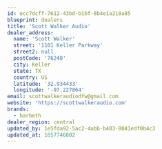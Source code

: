 ```yaml
---
id: ecc7dcff-7612-43bd-b1bf-8b4e1a218a85
blueprint: dealers
title: 'Scott Walker Audio'
dealer_address:
  name: 'Scott Walker'
  street: '1101 Keller Parkway'
  street2: null
  postCode: '76248'
  city: Keller
  state: TX
  country: US
  latitude: '32.934433'
  longitude: '-97.227864'
email: scottwalkeraudiodfw@gmail.com
website: 'https://scottwalkeraudio.com'
brands:
  - harbeth
dealer_region: central
updated_by: 1e5fda92-5ac2-4abb-b403-8041edf0b4c3
updated_at: 1657746802
---
```

